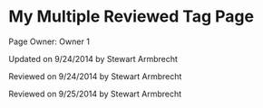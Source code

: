 My Multiple Reviewed Tag Page
=======

<p class="owner">Page Owner: Owner 1</p>
<p class="updated">Updated on 9/24/2014 by Stewart Armbrecht</p>
<p class="reviewed">Reviewed on 9/24/2014 by Stewart Armbrecht</p>
<p class="reviewed">Reviewed on 9/25/2014 by Stewart Armbrecht</p>
